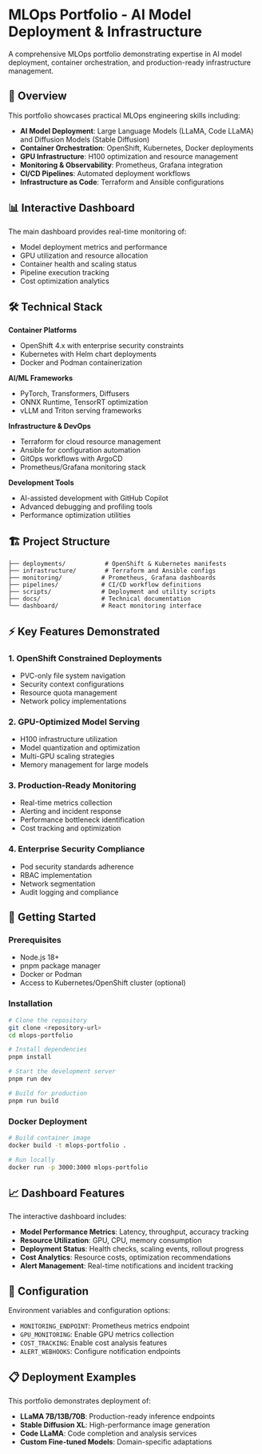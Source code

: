 # MLOps Portfolio - AI Model Deployment & Infrastructure

A comprehensive MLOps portfolio demonstrating expertise in AI model deployment, container orchestration, and production-ready infrastructure management.

## 🚀 Overview

This portfolio showcases practical MLOps engineering skills including:
- **AI Model Deployment**: Large Language Models (LLaMA, Code LLaMA) and Diffusion Models (Stable Diffusion)
- **Container Orchestration**: OpenShift, Kubernetes, Docker deployments
- **GPU Infrastructure**: H100 optimization and resource management
- **Monitoring & Observability**: Prometheus, Grafana integration
- **CI/CD Pipelines**: Automated deployment workflows
- **Infrastructure as Code**: Terraform and Ansible configurations

## 📊 Interactive Dashboard

The main dashboard provides real-time monitoring of:
- Model deployment metrics and performance
- GPU utilization and resource allocation
- Container health and scaling status
- Pipeline execution tracking
- Cost optimization analytics

## 🛠 Technical Stack

**Container Platforms**
- OpenShift 4.x with enterprise security constraints
- Kubernetes with Helm chart deployments
- Docker and Podman containerization

**AI/ML Frameworks**
- PyTorch, Transformers, Diffusers
- ONNX Runtime, TensorRT optimization
- vLLM and Triton serving frameworks

**Infrastructure & DevOps**
- Terraform for cloud resource management
- Ansible for configuration automation
- GitOps workflows with ArgoCD
- Prometheus/Grafana monitoring stack

**Development Tools**
- AI-assisted development with GitHub Copilot
- Advanced debugging and profiling tools
- Performance optimization utilities

## 🏗 Project Structure

```
├── deployments/           # OpenShift & Kubernetes manifests
├── infrastructure/        # Terraform and Ansible configs
├── monitoring/           # Prometheus, Grafana dashboards
├── pipelines/            # CI/CD workflow definitions
├── scripts/              # Deployment and utility scripts
├── docs/                 # Technical documentation
└── dashboard/            # React monitoring interface
```

## ⚡ Key Features Demonstrated

### 1. OpenShift Constrained Deployments
- PVC-only file system navigation
- Security context configurations
- Resource quota management
- Network policy implementations

### 2. GPU-Optimized Model Serving
- H100 infrastructure utilization
- Model quantization and optimization
- Multi-GPU scaling strategies
- Memory management for large models

### 3. Production-Ready Monitoring
- Real-time metrics collection
- Alerting and incident response
- Performance bottleneck identification
- Cost tracking and optimization

### 4. Enterprise Security Compliance
- Pod security standards adherence
- RBAC implementation
- Network segmentation
- Audit logging and compliance

## 🚀 Getting Started

### Prerequisites
- Node.js 18+
- pnpm package manager
- Docker or Podman
- Access to Kubernetes/OpenShift cluster (optional)

### Installation

```bash
# Clone the repository
git clone <repository-url>
cd mlops-portfolio

# Install dependencies
pnpm install

# Start the development server
pnpm run dev

# Build for production
pnpm run build
```

### Docker Deployment

```bash
# Build container image
docker build -t mlops-portfolio .

# Run locally
docker run -p 3000:3000 mlops-portfolio
```

## 📈 Dashboard Features

The interactive dashboard includes:
- **Model Performance Metrics**: Latency, throughput, accuracy tracking
- **Resource Utilization**: GPU, CPU, memory consumption
- **Deployment Status**: Health checks, scaling events, rollout progress
- **Cost Analytics**: Resource costs, optimization recommendations
- **Alert Management**: Real-time notifications and incident tracking

## 🔧 Configuration

Environment variables and configuration options:
- `MONITORING_ENDPOINT`: Prometheus metrics endpoint
- `GPU_MONITORING`: Enable GPU metrics collection
- `COST_TRACKING`: Enable cost analysis features
- `ALERT_WEBHOOKS`: Configure notification endpoints

## 📋 Deployment Examples

This portfolio demonstrates deployment of:
- **LLaMA 7B/13B/70B**: Production-ready inference endpoints
- **Stable Diffusion XL**: High-performance image generation
- **Code LLaMA**: Code completion and analysis services
- **Custom Fine-tuned Models**: Domain-specific adaptations


